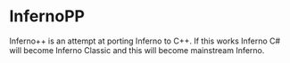# InfernoPP
Inferno++ is an attempt at porting Inferno to C++. If this works Inferno C# will become Inferno Classic and this will become mainstream Inferno.

